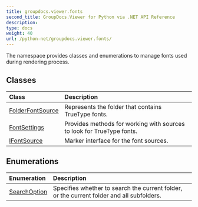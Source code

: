 ```yaml
---
title: groupdocs.viewer.fonts
second_title: GroupDocs.Viewer for Python via .NET API Reference
description: 
type: docs
weight: 40
url: /python-net/groupdocs.viewer.fonts/
---
```



The namespace provides classes and enumerations to manage fonts used during rendering process.

## Classes
| Class | Description |
| :- | :- |
|[FolderFontSource](/viewer/python-net/groupdocs.viewer.fonts/folderfontsource/)|Represents the folder that contains TrueType fonts.|
|[FontSettings](/viewer/python-net/groupdocs.viewer.fonts/fontsettings/)|Provides methods for working with sources to look for TrueType fonts.|
|[IFontSource](/viewer/python-net/groupdocs.viewer.fonts/ifontsource/)|Marker interface for the font sources.|
## Enumerations
| Enumeration | Description |
| :- | :- |
|[SearchOption](/viewer/python-net/groupdocs.viewer.fonts/searchoption/)|Specifies whether to search the current folder, or the current folder and all subfolders.|
